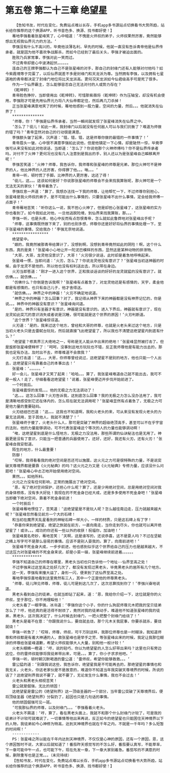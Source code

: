 # 第五卷 第二十三章 绝望星
        【告知书友，时代在变化，免费站点难以长存，手机app多书源站点切换看书大势所趋，站长给你推荐的这个换源APP，听书音色多、换源、找书都好使！】
       蓦地李强看着张星峰笑了，心中暗道：‘不愧是火师叔的弟子，火师叔果然厉害，竟然能够想出无视我仙界元力的方法。‘
       李强没有什么不高兴的，毕竟他淡薄名利，早先的时候，他就一直没有告诉青帝他是仙界传承者，就是因为他不喜欢争战厮杀，而如今已经到了最后关头，李强才被迫出面的。
       胜败乃兵家常事，李强对此一笑而过。
       不过青帝却是心中波涛起伏。。。。。。
       连自己的王牌李强都认为自己不是张星峰的对手，那自己的封缘门还有人能够对付他吗？如今紫霞境等于完蛋了，以后仙界就差不多是封缘门和天龙派为尊。当然拥有李强，以及拥有七星道袍的青帝都决定了封缘门地位将比天龙派高。更何况天龙派如今仙君级高手可是死了很多。
       作为一个仙界霸主，怎么能够容忍自己无法对付的人或势力存在？
       《乾坤转》！
       青帝脸色狰狞，当即使用出《乾坤转》，可惜那紫薇将〈乾坤转〉作为压轴宝，却没有机会使用，李强刚才可是先用仙界元力将八大仙帝都定住，然后再几刀杀掉！
       正当张星峰满意地笑了的时候，蓦地他感到一股力量，空间的力量，然后。。。他就消失在仙界了！
       **************
       ‘师尊，你！‘李强是仙界传承者，当然一瞬间就发现了张星峰消失在仙界之中。
       ‘怎么了？徒儿！如此一来，我封缘门以后就没有任何敌人可以与我们抗衡了？难道为师做的错了吗？‘青帝显然对自己的行动很是满意。
       李强额头皱了起来，沉声道：‘错，错，错，这是师尊你做的最错的一件事情了！‘
       青帝眉头一皱，心中很不满意李强如此说他，但是他镇定一下心情，却是陡然一惊，毕竟李强可从来没有如此对他说话，当即道：‘怎么了？你说他那个火神师傅吗？你不是仙界传承者吗，对付不了火神？更何况也没有几人注意到是我出的手，别人还以为是张星峰自己瞬移离开呢！‘
       李强苦笑道：‘火神？师尊，我告诉你，我师尊和张星峰的师尊是兄弟，那位火神可不是神界的人，他比神界的人还厉害，你得罪了他。。。唉。。。‘
       青帝一听，顿时慌了手脚。比神界的人更厉害，这还了得！
       ‘徒儿，这。。。这该如何是好？你说那张星峰的师尊会不会来找我算账呢，那火神可是一个无法无天的家伙！‘青帝着急了。
       李强叹息一声道：‘算了，我想办法找一下我的师尊，让他帮忙一下，不过师尊你别担心，张星峰是我火师叔的弟子，是不可能出什么事情的，只要张星峰不出什么事情，定会给我师傅一点面子！‘
       青帝蓦地苦笑：‘听你这么一说，我不担心火神了，但是却担心张星峰了，这张星峰的实力你也看到了。如今我如此对他，一旦他逃脱险境，到仙界来找我算账，那。。。‘
       李强一听，也是头疼，他心中反而有点怨恨青帝，怎么就如此鲁莽地对张星峰出手呢？
       ‘师尊，这事情既然做下来了，别的也别多想，师尊你还是好好将仙界的事情处理一下，至于张星峰的事情，交给我办！‘李强无奈地说道。
       ****************
       绝望星中。
       ‘娘的，我竟然被那青帝给算计了，没想到啊，没想到青帝竟然如此的阴险！啊，这个什么东西，真的是臭！‘张星峰小心地让开一陀泥巴模样的东西，显然这是某种动物的排泄物。
       ‘大哥，大哥，龙灵他没意识了，大哥！‘火刃很少说话，此时却是着急地呼唤起来。
       张星峰一愣，当即问道：‘火刃，怎么了？你说龙灵他没有意识了？‘张星峰当初送神器的时候，由于龙灵不是他的，所以他也没有权利送出去，所以带在身边。
       火刃当即答道：‘刚才一进入这个世界，正和我谈话谈的好好的龙灵就猛的没有意识了。就仿佛。。。就仿佛。。。‘
       ‘仿佛什么？你倒是告诉我啊？‘张星峰有点着急了，对龙灵他还是有感情的，天宇，柔金他都是有感情的，也只有自己儿子，他才舍得送。
       ‘就仿佛。。。神界之中的神器！‘火刃不确定地说道。
       ‘神界之中的神器？怎么回事？对了，我记得从神界下来的神器都是没有神界记忆的，你是说。。。神界中的神器没有意识？‘张星峰询问道。
       ‘是的，神界只有圣器才有意识，神器是没有意识的。进入下界后，神器就有意识了，现在龙灵如此突兀的意识消失或者说是沉睡，很可能就是这个世界的原因！‘火刃判断道。
       ‘这个世界？‘张星峰惊讶道。
       火刃道：‘是的，我来过这个地方，曾经和大哥的师尊，也就是火老头来过这个地方，只是当初火老头只是去雷弑台玩玩，然后就直接飞出绝望星了，所以我也不清楚这绝望星内到底有什么？‘
       ‘绝望星？修真界三大绝地之一，号称是无人能从中出来的绝地！‘张星峰显然被打击了。但是旋即张星峰便释怀了：‘呵呵，没事到这地方玩玩也不错，反正我师尊他是有能力出去的，那我也定有办法，及时出不去，师尊难道不会救我？‘
       火刃打击道：‘这。。。大哥，你师尊曾经说过，这绝望星不是别的地方，他也只能一个人出去，这绝望星只有靠着自己的本事出去！‘
       张星峰：‘。。。。。。‘
       好一会儿，张星峰才又笑了起来：‘哈哈。。。算了，我张星峰难道自己就不能出去，我可不是一般人！走了，仔细看看这绝望星！‘说着，张星峰便迈开步伐开始前进了。
       一个时辰后。
       张星峰震惊的发现。。。他的无极之力无法调动了！
       ‘这。。。这怎么回事？火刃告诉我，这到底怎么回事？我的无极之力怎么没办法用了，我可是清晰地感受到它还在体内的，怎么现在就无法调用呢？‘张星峰显然有点着急了，无极之力可是他力量的重要砝码。
       火刃结结巴巴道：‘这。。。这我也不知道啊，我和火老头的来，可从来没有发现火老头的力量无法调用，至于其他人，我就不清楚了！‘
       张星峰终于傻了，火老头什么人，那可是突破了神界的超级绝顶高手，甚至可以不在乎宇宙的法则，他的力量能够调动，可不代表张星峰这个等次的人的力量也能够调动啊！
       ‘唉，这绝望星到底是什么怪地方，无极之力没法用，那些所谓的仙诀秘法也是无用了。神器更是没有了意识，只能当一把普通的兵器使用了。还好，还好，我还有火刃，还有火刃！‘张星峰自我安慰道。
       陌生的地方，什么最重要！
       防御！
       ‘哎呀，我得看看我的绝对空间是否还可以施展，这火元之力可是很特殊的力量，不是说突破天尊境界都是要靠《火元秘典》的吗？这火元之力又是《火元秘典》专修力量，应该没什么问题吧！‘张星峰心中忐忑地开始使用绝对空间。
       果然。。。如他所料。
       火元之力没有任何影响，正常的施展出了绝对空间。
       ‘恩，有了绝对空间保护，还担心什么呢？算了，还是少用绝对空间，总是用绝对空间对我的身体修炼，没有多大好处！我现在的不死金身已经大成，还是多多使用不死金身吧！‘张星峰当即撤下绝对空间，靠着不死金身前进！
       一个时辰后！
       张星峰蓦地愣住了，苦笑道：‘这绝望星是不是玩人呢？怎么越往南边走，压力就越来越大呢？‘张星峰忽然看见前方一个大的石碑！
       和当初在魔界天乱星看到的神秘石碑一样大小，一样的材质，只是这石碑上有了字！
       ‘恭喜你来到绝望星，绝望之旅就在前方，一直向南走，当你走到尽头，你也就可以离开绝望星了！或许。。。成功的你还有一些以外的收获！祝福你，加油吧！‘
       张星峰莫名奇妙，蓦地苦笑：‘天啊，这是谁写的，还说恭喜，这不是耍人吗？不过在坚毓之精上写字可不是那么容易的事情。应该不是别人耍我的。算了，向南前进吧！‘
       张星峰不死金身大成，一步步前进，他也感到似乎这个世界给自己的压力也是越来越大，不过这压力对张星峰的不死金身来说，却是小菜一碟，张星峰继续前进着。。。。。。
       *************
       李强不知道自己的师尊在哪里，黑老头当初也只告诉他一个地址--仙界至高之处！
       不过李强来过这至高之处好几次了，都没有发现过黑老头，毕竟黑老头的居所有几个地方。
       这一天，李强有来撞大运了，身形一闪，便来到了这仙界至高之处。
       蓦地李强惊喜地看到这里竟然有三人，其中一个正是他的师尊黑老头。
       ‘师尊，徒儿拜见师尊，师尊，徒儿可是到这几次了，这次总算找到你了！‘李强兴奋地说道。
       黑老头看到自己的徒弟，也就当即站了起来，道：‘恩，我给你介绍一下，这位就是你的火师叔，至于那位，你不用理睬他！‘
       火老头看了一眼李强，冰冷道：‘李强你这个小子，你的什么狗屁师尊元木把我的宝贝徒弟怎么了？哼，他还真的是活得不耐烦了，竟然对我的徒弟动手，难道他不知道张星峰的我的徒弟，黑老头，这次我决定了，什么时候去封缘门，一把火把整个封缘门给烧了！‘
       黑老头是毫不在意：‘你跟我说什么，要烧就去烧，那个元木关我屁事，你要杀就杀，要烧就烧！‘
       李强一听急了：‘哎呀，师尊，师叔，可千万别这样，我那位师尊也是一时糊涂，我知道师尊和师叔都是有着大神通的人，救张星峰也是举手之劳，等张星峰出来的时候，我定让我那位糊涂的师尊给张星峰道歉，希望火师叔能够大人大量，别和他一般计较！‘
       火老头眼睛一瞪道：‘哼，说的轻巧，你以为绝望星的人怎么好带出来吗？这里也只有旁边这位，你的雷师叔能够将我徒弟带出来，可是。。。算了，你小子求求他吧。‘
       李强一听，顿时朝沉默喝酒的雷公道：‘雷师叔，希望你能够救救。。。‘
       雷公猛的道：‘别跟我说这些，我告诉你，绝望星我是不可能再去的，那绝望星的事情也和我无关，火老头，你这老家伙是不是故意的，难道你不知道当年我突破天尊境界的时候，所说的话了？这绝望刑界我说不要了，就不要了，无论发生什么事情，我也不会过去！‘
       火老头和黑老头相视苦笑！
       雷公就是倔强，无比的顽固！
       这绝望星是雷公的《绝望刑界》这一顶级圣器的一个部分，当年雷公突破了天尊境界后，便将顶级圣器《绝望刑界》分裂扔了，起因也只是几句话的事情。
       他的顽固倔强可见一斑。
       ‘可我那仙界的师尊，以及封缘门。。。‘李强看着火老头。
       火老头不屑道：‘哼，算了，看在黑老头面上，我就不和那个什么封缘门计较了，可是我的徒弟计不计较可就难说了，一切事情等他出来再说，反正如今的绝望星也只能困住天神境界以下的人物，我徒弟如今心神修为特高，达到天神境界也就在千年之内，不就是一千年吗？多么短暂的时间啊！‘
       ------------
       PS：张星峰之所以能在千年内达到天神境界，不仅仅是心神的原因，还有一个原因，恩，这个原因暂时不说，大家以后就知道了！番茄昨天感觉写的不怎么好，番茄要认真写，不能草率，下一章可能中午一点，也可能下午，现在先发一章，下一章大家别着急。番茄写的不满意的时候，删除重写也是正常。。。（未完待续）
       【告知书友，时代在变化，免费站点难以长存，手机app多书源站点切换看书大势所趋，站长给你推荐的这个换源APP，听书音色多、换源、找书都好使！】